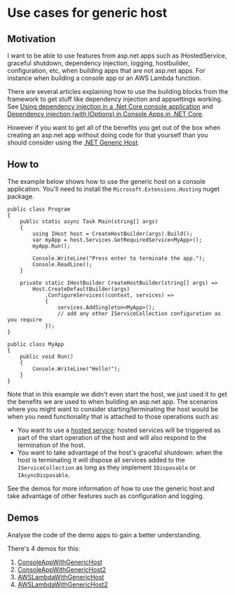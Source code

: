 ﻿# Use cases for generic host

## Motivation

I want to be able to use features from asp.net apps such as IHostedService, graceful shutdown, dependency injection, logging, hostbuilder, configuration, etc, when building apps that are not asp.net apps. For instance when building a console app or an AWS Lambda function.

There are several articles explaining how to use the building blocks from the framework to get stuff like dependency injection and appsettings working. See [Using dependency injection in a .Net Core console application](https://andrewlock.net/using-dependency-injection-in-a-net-core-console-application/) and [Dependency injection (with IOptions) in Console Apps in .NET Core](https://keestalkstech.com/2018/04/dependency-injection-with-ioptions-in-console-apps-in-net-core-2/).

However if you want to get all of the benefits you get out of the box when creating an asp.net app without doing code for that yourself than you should consider using the [.NET Generic Host](https://docs.microsoft.com/en-us/aspnet/core/fundamentals/host/generic-host).

## How to

The example below shows how to use the generic host on a console application. You'll need to install the `Microsoft.Extensions.Hosting` nuget package.

```
public class Program
{
    public static async Task Main(string[] args)
    {
        using IHost host = CreateHostBuilder(args).Build();
        var myApp = host.Services.GetRequiredService<MyApp>();
        myApp.Run();

        Console.WriteLine("Press enter to terminate the app.");
        Console.ReadLine();
    }

    private static IHostBuilder CreateHostBuilder(string[] args) =>
        Host.CreateDefaultBuilder(args)
            .ConfigureServices((context, services) =>
            {
                services.AddSingleton<MyApp>();
                // add any other IServiceCollection configuration as you require
            });
}

public class MyApp
{
    public void Run()
    {
        Console.WriteLine("Hello!");
    }
}
```

Note that in this example we didn't even start the host, we just used it to get the benefits we are used to when building an asp.net app. The scenarios where you might want to consider starting/terminating the host would be when you need functionality that is attached to those operations such as:

- You want to use a [hosted service](https://docs.microsoft.com/en-us/aspnet/core/fundamentals/host/hosted-services): hosted services will be triggered as part of the start operation of the host and will also respond to the termination of the host.
- You want to take advantage of the host's graceful shutdown: when the host is terminating it will dispose all services added to the `IServiceCollection` as long as they implement `IDisposable` or `IAsyncDisposable`.

See the demos for more information of how to use the generic host and take advantage of other features such as configuration and logging.

## Demos

Analyse the code of the demo apps to gain a better understanding.

There's 4 demos for this:

1) [ConsoleAppWithGenericHost](/demos/guides/ConsoleAppWithGenericHost/README.md)
2) [ConsoleAppWithGenericHost2](/demos/guides/ConsoleAppWithGenericHost2/README.md)
3) [AWSLambdaWithGenericHost](/demos/guides/AWSLambdaWithGenericHost/README.md)
4) [AWSLambdaWithGenericHost2](/demos/guides/AWSLambdaWithGenericHost2/README.md)
